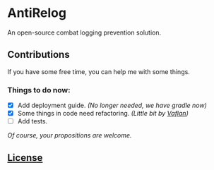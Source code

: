 # AntiRelog

An open-source combat logging prevention solution.

## Contributions

If you have some free time, you can help me with some things.

### Things to do now:

- [x] Add deployment guide. *(No longer needed, we have gradle now)*
- [x] Some things in code need refactoring. *(Little bit by [Vaflan](https://github.com/Vaflan))*
- [ ] Add tests.

*Of course, your propositions are welcome.*

## [License](LICENSE.md)
